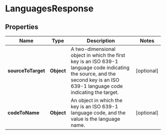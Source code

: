

# LanguagesResponse

## Properties

Name | Type | Description | Notes
------------ | ------------- | ------------- | -------------
**sourceToTarget** | **Object** | A two-dimensional object in which the first key is an ISO 639-1 language code indicating the source, and the second key is an ISO 639-1 language code indicating the target. |  [optional]
**codeToName** | **Object** | An object in which the key is an ISO 639-1 language code, and the value is the language name. |  [optional]



